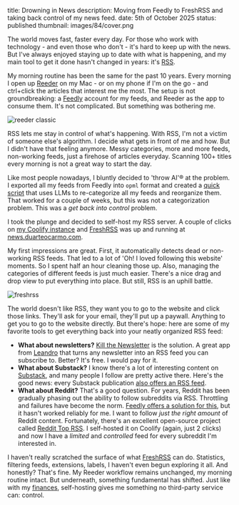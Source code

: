 title: Drowning in News
description: Moving from Feedly to FreshRSS and taking back control of my news feed.
date: 5th of October 2025
status: published
thumbnail: images/84/cover.png

The world moves fast, faster every day. For those who work with technology - and even those who don't - it's hard to keep up with the news. But I've always enjoyed staying up to date with what is happening, and my main tool to get it done hasn't changed in years: it's [RSS](https://en.wikipedia.org/wiki/RSS).

My morning routine has been the same for the past 10 years. Every morning I open up [Reeder](https://reederapp.com/classic/) on my Mac - or on my phone if I'm on the go - and ctrl+click the articles that interest me the most. The setup is not groundbreaking: a [Feedly](https://feedly.com/i) account for my feeds, and Reeder as the app to consume them. It's not complicated. But something was bothering me.

<img src="{static}/images/84/reeder.png" alt="reeder classic">

RSS lets me stay in control of what's happening. With RSS, I'm not a victim of someone else's algorithm. I decide what gets in front of me and how. But I didn't have that feeling anymore. Messy categories, more and more feeds, non-working feeds, just a firehose of articles everyday. Scanning 100+ titles every morning is not a great way to start the day. 

Like most people nowadays, I bluntly decided to 'throw AI'&reg; at the problem. I exported all my feeds from Feedly into `opml` format and created a [quick script](https://gist.github.com/duarteocarmo/4869cae3f8c5bd5c95a556cc3a70ece3) that uses LLMs to re-categorize all my feeds and reorganize them. That worked for a couple of weeks, but this was not a categorization problem. This was a *get back into control* problem. 

I took the plunge and decided to self-host my RSS server. A couple of clicks on [my Coolify instance](/blog/how-i-self-host-in-2024.html) and [FreshRSS](https://freshrss.org/index.html) was up and running at [news.duarteocarmo.com](https://news.duarteocarmo.com). 

My first impressions are great. First, it automatically detects dead or non-working RSS feeds. That led to a lot of 'Oh! I loved following this website' moments. So I spent half an hour cleaning those up. Also, managing the categories of different feeds is just much easier. There's a nice drag and drop view to put everything into place. But still, RSS is an uphill battle.

<img src="{static}/images/84/freshrss.png" alt="freshrss">

The world doesn't like RSS, they want you to go to the website and click those links. They'll ask for your email, they'll put up a paywall. Anything to get you to go to the website directly. But there's hope: here are some of my favorite tools to get everything back into your neatly organized RSS feed:

- **What about newsletters?** [Kill the Newsletter](https://kill-the-newsletter.com) is the solution. A great app from [Leandro](https://leafac.com/) that turns any newsletter into an RSS feed you can subscribe to. Better? It's free. I would pay for it.
- **What about Substack?** I know there's a lot of interesting content on [Substack](https://substack.com/), and many people I follow are pretty active there. Here's the good news: every Substack publication [also offers an RSS feed](http://support.substack.com/hc/en-us/articles/360038239391-Is-there-an-RSS-feed-for-my-publication).
- **What about Reddit?** That's a good question. For years, Reddit has been gradually phasing out the ability to follow subreddits via RSS. Throttling and failures have become the norm. [Feedly offers a solution for this](https://feedly.com/new-features/posts/follow-reddit-in-feedly), but it hasn't worked reliably for me. I want to follow *just the right amount* of Reddit content. Fortunately, there's an excellent open-source project called [Reddit Top RSS](https://github.com/johnwarne/reddit-top-rss). I self-hosted it on Coolify (again, just 2 clicks) and now I have a *limited* and *controlled* feed for every subreddit I'm interested in.

I haven't really scratched the surface of what [FreshRSS](https://freshrss.org/index.html) can do. Statistics, filtering feeds, extensions, labels, I haven't even begun exploring it all. And honestly? That's fine. My Reeder workflow remains unchanged, my morning routine intact. But underneath, something fundamental has shifted. Just like with my [finances](/blog/hacking-on-my-finances-part-2-beancount-on-beanstalk.html), self-hosting gives me something no third-party service can: control. 
